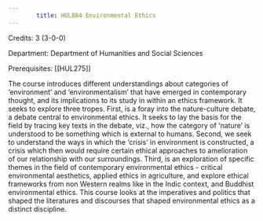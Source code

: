 ```yaml
---
        title: HUL884 Environmental Ethics
---
```

Credits: 3 (3-0-0)

Department: Department of Humanities and Social Sciences

Prerequisites: [[HUL275]]

The course introduces different understandings about categories of ‘environment’ and ‘environmentalism’ that have emerged in contemporary thought, and its implications to its study in within an ethics framework. It seeks to explore three tropes. First, is a foray into the nature-culture debate, a debate central to environmental ethics. It seeks to lay the basis for the field by tracing key texts in the debate, viz., how the category of ‘nature’ is understood to be something which is external to humans. Second, we seek to understand the ways in which the ‘crisis’ in environment is constructed, a crisis which then would require certain ethical approaches to amelioration of our relationship with our surroundings. Third, is an exploration of specific themes in the field of contemporary environmental ethics - critical environmental aesthetics, applied ethics in agriculture, and explore ethical frameworks from non Western realms like in the Indic context, and Buddhist environmental ethics. This course looks at the imperatives and politics that shaped the literatures and discourses that shaped environmental ethics as a distinct discipline.